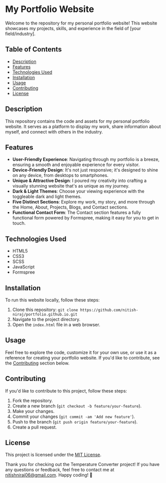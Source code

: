 # My Portfolio Website

Welcome to the repository for my personal portfolio website! This website showcases my projects, skills, and experience in the field of [your field/industry].

## Table of Contents

- [Description](#description)
- [Features](#features)
- [Technologies Used](#technologies-used)
- [Installation](#installation)
- [Usage](#usage)
- [Contributing](#contributing)
- [License](#license)

## Description

This repository contains the code and assets for my personal portfolio website. It serves as a platform to display my work, share information about myself, and connect with others in the industry.

## Features

- **User-Friendly Experience**: Navigating through my portfolio is a breeze, ensuring a smooth and enjoyable experience for every visitor.
- **Device-Friendly Design**: It's not just responsive; it's designed to shine on any device, from desktops to smartphones.
- **Unique & Attractive Design**: I poured my creativity into crafting a visually stunning website that's as unique as my journey.
- **Dark & Light Themes**: Choose your viewing experience with the toggleable dark and light themes.
- **Five Distinct Sections**: Explore my work, my story, and more through the Home, About, Projects, Blogs, and Contact sections.
- **Functional Contact Form**: The Contact section features a fully functional form powered by Formspree, making it easy for you to get in touch.

## Technologies Used

- HTML5
- CSS3
- SCSS
- JavaScript
- Formspree


## Installation

To run this website locally, follow these steps:

1. Clone this repository: `git clone https://github.com/nitish-niraj/portfolio.github.io.git`
2. Navigate to the project directory.
3. Open the `index.html` file in a web browser.

## Usage

Feel free to explore the code, customize it for your own use, or use it as a reference for creating your portfolio website. If you'd like to contribute, see the [Contributing](#contributing) section below.

## Contributing

If you'd like to contribute to this project, follow these steps:

1. Fork the repository.
2. Create a new branch (`git checkout -b feature/your-feature`).
3. Make your changes.
4. Commit your changes (`git commit -am 'Add new feature'`).
5. Push to the branch (`git push origin feature/your-feature`).
6. Create a pull request.

## License

This project is licensed under the [MIT License](LICENSE).

Thank you for checking out the Temperature Converter project! If you have any questions or feedback, feel free to contact me at nitishniraj06@gmail.com. Happy coding! 🚀
